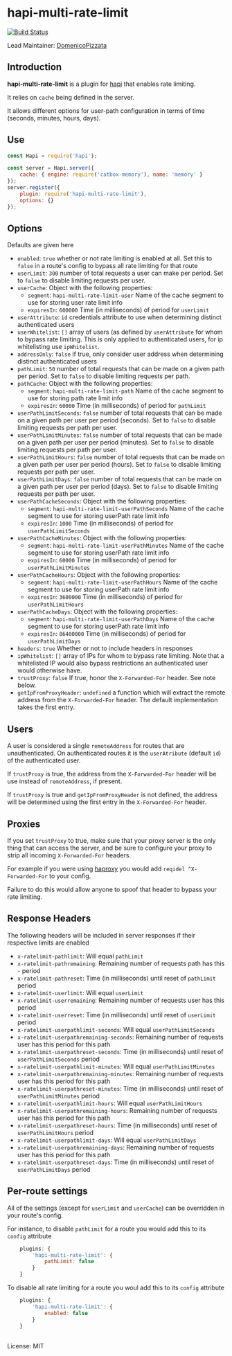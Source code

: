 # hapi-multi-rate-limit

[![Build Status](https://travis-ci.org/Ubiatar/hapi-multi-rate-limit.svg?branch=master)](http://travis-ci.org/Ubiatar/hapi-multi-rate-limit)

Lead Maintainer: [DomenicoPizzata](https://github.com/DomenicoPizzata)

## Introduction

**hapi-multi-rate-limit** is a plugin for [hapi](http://hapijs.com) that enables rate limiting.

It relies on `cache` being defined in the server.

It allows different options for user-path configuration in terms of time (seconds, minutes, hours, days).



## Use

```javascript
const Hapi = require('hapi');

const server = Hapi.server({
    cache: { engine: require('catbox-memory'), name: 'memory' }
});
server.register({
    plugin: require('hapi-multi-rate-limit'),
    options: {}
});
```

## Options

Defaults are given here

- `enabled`: `true` whether or not rate limiting is enabled at all. Set this to `false` in a route's config to bypass all rate limiting for that route
- `userLimit`: `300` number of total requests a user can make per period.  Set to `false` to disable limiting requests per user.
- `userCache`: Object with the following properties:
    -  `segment`: `hapi-multi-rate-limit-user` Name of the cache segment to use for storing user rate limit info
    - `expiresIn`: `600000` Time (in milliseconds) of period for `userLimit`
- `userAttribute`: `id` credentials attribute to use when determining distinct authenticated users
- `userWhitelist`: `[]` array of users (as defined by `userAttribute` for whom to bypass rate limiting.  This is only applied to authenticated users, for ip whitelisting use `ipWhitelist`.
- `addressOnly`: `false` if true, only consider user address when determining distinct authenticated users
- `pathLimit`: `50` number of total requests that can be made on a given path per period.  Set to `false` to disable limiting requests per path.
- `pathCache`: Object with the following properties:
	- `segment`: `hapi-multi-rate-limit-path` Name of the cache segment to use for storing path rate limit info
	- `expiresIn`: `60000` Time (in milliseconds) of period for `pathLimit`
- `userPathLimitSeconds`: `false` number of total requests that can be made on a given path per user per period (seconds).  Set to `false` to disable limiting requests per path per user.
- `userPathLimitMinutes`: `false` number of total requests that can be made on a given path per user per period (minutes).  Set to `false` to disable limiting requests per path per user.
- `userPathLimitHours`: `false` number of total requests that can be made on a given path per user per period (hours).  Set to `false` to disable limiting requests per path per user.
- `userPathLimitDays`: `false` number of total requests that can be made on a given path per user per period (days).  Set to `false` to disable limiting requests per path per user.
- `userPathCacheSeconds`: Object with the following properties:
	- `segment`: `hapi-multi-rate-limit-userPathSeconds` Name of the cache segment to use for storing userPath rate limit info
	- `expiresIn`: `1000` Time (in milliseconds) of period for `userPathLimitSeconds`
- `userPathCacheMinutes`: Object with the following properties:
	- `segment`: `hapi-multi-rate-limit-userPathMinutes` Name of the cache segment to use for storing userPath rate limit info
	- `expiresIn`: `60000` Time (in milliseconds) of period for `userPathLimitMinutes`
- `userPathCacheHours`: Object with the following properties:
	- `segment`: `hapi-multi-rate-limit-userPathHours` Name of the cache segment to use for storing userPath rate limit info
	- `expiresIn`: `3600000` Time (in milliseconds) of period for `userPathLimitHours`
- `userPathCacheDays`: Object with the following properties:
	- `segment`: `hapi-multi-rate-limit-userPathDays` Name of the cache segment to use for storing userPath rate limit info
	- `expiresIn`: `86400000` Time (in milliseconds) of period for `userPathLimitDays`
- `headers`: `true` Whether or not to include headers in responses
- `ipWhitelist`: `[]` array of IPs for whom to bypass rate limiting.  Note that a whitelisted IP would also bypass restrictions an authenticated user would otherwise have.
- `trustProxy`: `false` If true, honor the `X-Forwarded-For` header.  See note below.
- `getIpFromProxyHeader`: `undefined` a function which will extract the remote address from the `X-Forwarded-For` header. The default implementation takes the first entry.

## Users

A user is considered a single `remoteAddress` for routes that are unauthenticated.  On authenticated routes it is the `userAtribute` (default `id`) of the authenticated user.

If `trustProxy` is true, the address from the `X-Forwarded-For` header will be use instead of `remoteAddress`, if present.

If `trustProxy` is true and `getIpFromProxyHeader` is not defined, the address will be determined using the first entry in the `X-Forwarded-For` header.

## Proxies

If you set `trustProxy` to true, make sure that your proxy server is the only thing that can access the server, and be sure to configure your proxy to strip all incoming `X-Forwarded-For` headers.

For example if you were using [haproxy](http://www.haproxy.org) you would add `reqidel ^X-Forwarded-For` to your config.

Failure to do this would allow anyone to spoof that header to bypass your rate limiting.

## Response Headers

The following headers will be included in server responses if their respective limits are enabled

- `x-ratelimit-pathlimit`: Will equal `pathLimit`
- `x-ratelimit-pathremaining`: Remaining number of requests path has this - period
- `x-ratelimit-pathreset`: Time (in milliseconds) until reset of `pathLimit` period
- `x-ratelimit-userlimit`: Will equal `userLimit`
- `x-ratelimit-userremaining`: Remaining number of requests user has this period
- `x-ratelimit-userreset`: Time (in milliseconds) until reset of `userLimit` period
- `x-ratelimit-userpathlimit-seconds`: Will equal `userPathLimitSeconds`
- `x-ratelimit-userpathremaining-seconds`: Remaining number of requests user has this period for this path
- `x-ratelimit-userpathreset-seconds`: Time (in milliseconds) until reset of `userPathLimitSeconds` period
- `x-ratelimit-userpathlimit-minutes`: Will equal `userPathLimitMinutes`
- `x-ratelimit-userpathremaining-minutes`: Remaining number of requests user has this period for this path
- `x-ratelimit-userpathreset-minutes`: Time (in milliseconds) until reset of `userPathLimitMinutes` period
- `x-ratelimit-userpathlimit-hours`: Will equal `userPathLimitHours`
- `x-ratelimit-userpathremaining-hours`: Remaining number of requests user has this period for this path
- `x-ratelimit-userpathreset-hours`: Time (in milliseconds) until reset of `userPathLimitHours` period
- `x-ratelimit-userpathlimit-days`: Will equal `userPathLimitDays`
- `x-ratelimit-userpathremaining-days`: Remaining number of requests user has this period for this path
- `x-ratelimit-userpathreset-days`: Time (in milliseconds) until reset of `userPathLimitDays` period

## Per-route settings

All of the settings (except for `userLimit` and `userCache`) can be overridden in your route's config.

For instance, to disable `pathLimit` for a route you would add this to its `config` attribute

```javascript
    plugins: {
        'hapi-multi-rate-limit': {
            pathLimit: false
        }
    }
```

To disable all rate limiting for a route you woul add this to its `config` attribute

```javascript
    plugins: {
        'hapi-multi-rate-limit': {
            enabled: false
        }
    }
```

##

License: MIT

